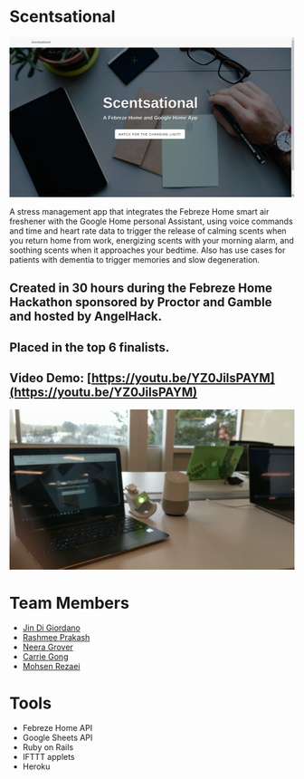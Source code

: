 # Scentsational

![screencap](https://github.com/jindigiordano/febreze-heartrate/blob/master/scentsational-sc.png)

A stress management app that integrates the Febreze Home smart air freshener with the Google Home personal Assistant, using voice commands and time and heart rate data to trigger the release of calming scents when you return home from work, energizing scents with your morning alarm, and soothing scents when it approaches your bedtime. Also has use cases for patients with dementia to trigger memories and slow degeneration.

## Created in 30 hours during the Febreze Home Hackathon sponsored by Proctor and Gamble and hosted by AngelHack. 

## Placed in the top 6 finalists.

## Video Demo: [https://youtu.be/YZ0JilsPAYM](https://youtu.be/YZ0JilsPAYM)

![demo](https://github.com/jindigiordano/febreze-heartrate/blob/master/scentsational-demo.png)


# Team Members
* [Jin Di Giordano](http://www.github.com/jindigiordano)
* [Rashmee Prakash](http://www.github.com/rashmee)
* [Neera Grover](https://www.github.com/neeragrover)
* [Carrie Gong](https://www.github.com/cawahe)
* [Mohsen Rezaei](http://www.github.com/mrezaei00)

# Tools
* Febreze Home API 
* Google Sheets API
* Ruby on Rails
* IFTTT applets
* Heroku
